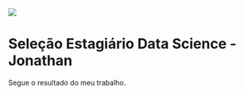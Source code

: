 <img src = "https://sasquadportador.blob.core.windows.net/general-images/header-blog-1.png" > 

# Seleção Estagiário Data Science - Jonathan

Segue o resultado do meu trabalho.
